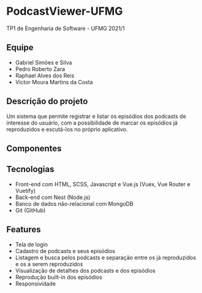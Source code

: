 # PodcastViewer-UFMG
TP1 de Engenharia de Software - UFMG 2021/1

## Equipe
- Gabriel Simões e Silva
- Pedro Roberto Zara
- Raphael Alves dos Reis
- Victor Moura Martins da Costa

## Descrição do projeto
Um sistema que permite registrar e listar os episódios dos podcasts de interesse do usuário, com a possibilidade de marcar os episódios já reproduzidos e escutá-los no próprio aplicativo.

## Componentes


## Tecnologias
- Front-end com HTML, SCSS, Javascript e Vue.js (Vuex, Vue Router e Vuetify)
- Back-end com Nest (Node.js)
- Banco de dados não-relacional com MongoDB
- Git (GitHub)

## Features
- Tela de login
- Cadastro de podcasts e seus episódios
- Listagem e busca pelos podcasts e separação entre os já reproduzidos e os a serem reproduzidos
- Visualização de detalhes dos podcasts e dos episódios
- Reprodução built-in dos episódios
- Responsividade
